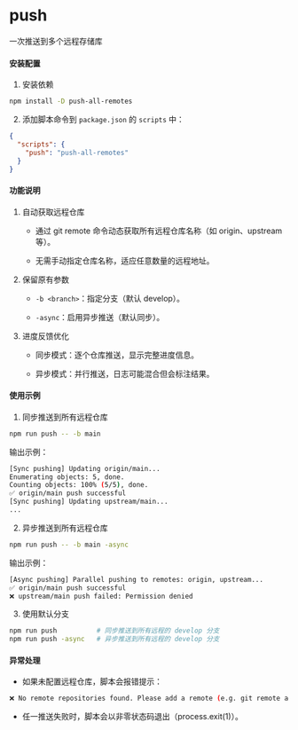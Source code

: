 # push
一次推送到多个远程存储库

#### 安装配置

1. 安装依赖
```bash
npm install -D push-all-remotes
```

2. 添加脚本命令到 `package.json` 的 `scripts` 中：
```json
{
  "scripts": {
    "push": "push-all-remotes"
  }
}
```

#### 功能说明

1. 自动获取远程仓库

   - 通过 git remote 命令动态获取所有远程仓库名称（如 origin、upstream 等）。

   - 无需手动指定仓库名称，适应任意数量的远程地址。

2. 保留原有参数

   - `-b <branch>`：指定分支（默认 develop）。

   - `-async`：启用异步推送（默认同步）。

3. 进度反馈优化

   - 同步模式：逐个仓库推送，显示完整进度信息。

   - 异步模式：并行推送，日志可能混合但会标注结果。

#### 使用示例

1. 同步推送到所有远程仓库

```bash
npm run push -- -b main
```

输出示例：

```bash
[Sync pushing] Updating origin/main...
Enumerating objects: 5, done.
Counting objects: 100% (5/5), done.
✅ origin/main push successful
[Sync pushing] Updating upstream/main...
...
```

2. 异步推送到所有远程仓库

```bash
npm run push -- -b main -async
```

输出示例：

```bash
[Async pushing] Parallel pushing to remotes: origin, upstream...
✅ origin/main push successful
❌ upstream/main push failed: Permission denied
```

3. 使用默认分支

```bash
npm run push          # 同步推送到所有远程的 develop 分支
npm run push -async   # 异步推送到所有远程的 develop 分支
```

#### 异常处理

- 如果未配置远程仓库，脚本会报错提示：

```bash
❌ No remote repositories found. Please add a remote (e.g. git remote add origin <url>).
```

- 任一推送失败时，脚本会以非零状态码退出（process.exit(1)）。
